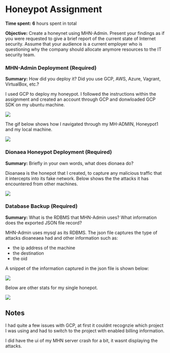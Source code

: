 # Honeypot Assignment

**Time spent:** **6** hours spent in total

**Objective:** Create a honeynet using MHN-Admin. Present your findings as if you were requested to give a brief report of the current state of Internet security. Assume that your audience is a current employer who is questioning why the company should allocate anymore resources to the IT security team.

### MHN-Admin Deployment (Required)

**Summary:** How did you deploy it? Did you use GCP, AWS, Azure, Vagrant, VirtualBox, etc.?


I used GCP to deploy my honeypot. I followed the instructions within the assignment and created an account through GCP and donwloaded GCP SDK on my ubuntu machine. 

<img src="https://user-images.githubusercontent.com/70529850/165026012-897e1532-7168-4614-bda9-c07be8d124c7.gif">


The gif below shows how I navigated through my MH-ADMIN, Honeypot1 and my local machine. 


<img src="https://user-images.githubusercontent.com/70529850/165026408-c1f06a78-64a8-4b29-a0fa-e9ec72183d42.gif">


### Dionaea Honeypot Deployment (Required)

**Summary:** Briefly in your own words, what does dionaea do?


Dioanaea is the honepot that I created, to capture any malicious traffic that it intercepts into its fake network. Below shows the the attacks it has encountered from other machines. 

<img src="https://user-images.githubusercontent.com/70529850/165026094-2ee659ae-d2d1-4438-9aa0-ae3a956dfa88.gif">

### Database Backup (Required) 

**Summary:** What is the RDBMS that MHN-Admin uses? What information does the exported JSON file record?

MHN-Admin uses mysql as its RDBMS. The json file captures the type of attacks dioaneaea had and other information such as:
  - the ip address of the machine
  - the destination 
  -  the oid
  
 A snippet of the information captured in the json file is shown below:


<img src="https://user-images.githubusercontent.com/70529850/165028415-c6a6e731-6cea-4641-900a-8b426d2f4e66.png">

Below are other stats for my single honepot. 

<img src="https://user-images.githubusercontent.com/70529850/165028936-04199eb7-c132-4de2-8615-f7f05dee7481.png">

## Notes

I had quite a few issues with GCP, at first it couldnt recognzie which project I was using and had to switch to the project with enabled billing information. 

I did have the ui of my MHN server crash for a bit, it wasnt displaying the attacks. 

